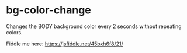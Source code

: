 # bg-color-change
Changes the BODY background color every 2 seconds without repeating colors.

Fiddle me here: https://jsfiddle.net/45bxh6f8/21/ 

